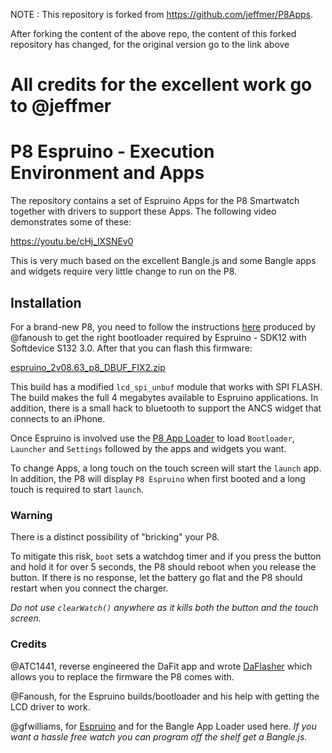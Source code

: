 NOTE : This repository is forked from https://github.com/jeffmer/P8Apps.

After forking the content of the above repo, the content of this forked repository has changed, for the original version go to the link above

All credits for the excellent work go to @jeffmer
========================================================================



# P8 Espruino - Execution Environment and Apps


The repository contains a set of Espruino Apps for the P8 Smartwatch together with drivers to support these Apps. The following video demonstrates some of these:

https://youtu.be/cHj_lXSNEv0

This is very much based on the excellent Bangle.js and some Bangle apps and widgets require very little change to run on the P8. 

## Installation

For a brand-new P8, you need to follow the instructions [here](https://github.com/fanoush/ds-d6/tree/master/espruino/DFU/P8) produced by @fanoush to get the right bootloader required by Espruino - SDK12 with Softdevice S132 3.0. After that you can flash this firmware:

[espruino_2v08.63_p8_DBUF_FIX2.zip](https://github.com/jeffmer/P8Apps/blob/main/firmware/espruino_2v08.63_p8_DBUF_FIX2.zip)

This build has a modified `lcd_spi_unbuf` module that works with SPI FLASH. The build makes the full 4 megabytes available to Espruino applications. In addition, there is a small hack to bluetooth to support the ANCS widget that connects to an iPhone.

Once Espruino is involved use the [P8 App Loader](https://jeffmer.github.io/P8Apps/) to load `Bootloader`, `Launcher` and `Settings` followed by the apps and widgets you want.

To change Apps, a long touch on the touch screen will start the `launch` app. In addition, the P8 will display `P8 Espruino` when first booted and a long touch is required to start `launch`.

### Warning

There is a distinct possibility of "bricking" your P8. 

To mitigate this risk, `boot` sets a watchdog timer and if you press the button and hold it for over 5 seconds, the P8 should reboot when you release the button. If there is no response, let the battery go flat and the P8 should restart when you connect the charger. 

*Do not use `clearWatch()` anywhere as it kills both the button and the touch screen.*


### Credits

@ATC1441, reverse engineered the DaFit app and wrote [DaFlasher](https://play.google.com/store/apps/details?id=com.atcnetz.paatc.patc&gl=US) which allows you to replace the firmware the P8 comes with.

@Fanoush, for the Espruino builds/bootloader and his help with getting the LCD driver to work.

@gfwilliams, for [Espruino](https://www.espruino.com/) and for the Bangle App Loader used here. *If you want a hassle free watch you can program off the shelf get a Bangle.js.*

